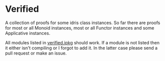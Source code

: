 Verified
========

A collection of proofs for some idris class instances. So far there are proofs for most or all Monoid instances, most or all Functor instances and some Applicative instances.

All modules listed in [verified.ipkg](verified.ipkg) should work. If a module is not listed then it either isn't compiling or I forgot to add it. In the latter case please send a pull request or make an issue.
